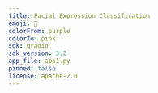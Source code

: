 ```yaml
---
title: Facial Expression Classification
emoji: 🏢
colorFrom: purple
colorTo: pink
sdk: gradio
sdk_version: 3.2
app_file: app1.py
pinned: false
license: apache-2.0
---
```


